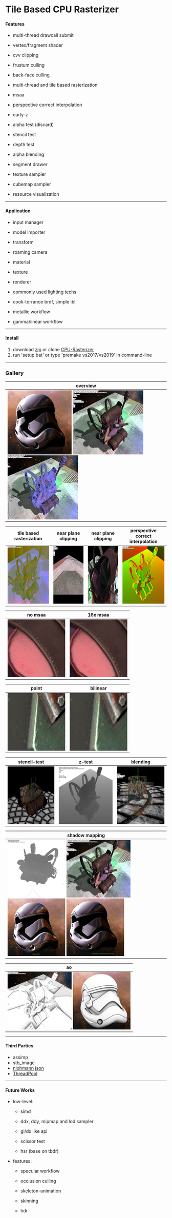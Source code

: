# Tile Based CPU Rasterizer

#### Features

- multi-thread drawcall submit
			
- vertex/fragment shader

- cvv clipping

- frustum culling
			
- back-face culling
			
- multi-thread and tile based rasterization

- msaa

- perspective correct interpolation
			
- early-z
			
- alpha test (discard)
			
- stencil test
			
- depth test
			
- alpha blending

- segment drawer

- texture sampler

- cubemap sampler

- resource visualization

---
		
#### Application

- input manager
			
- model importer

- transform

- roaming camera

- material

- texture

- renderer

- commonly used lighting techs
			
- cook-torrance brdf, simple ibl

- metallic workflow

- gamma/linear workflow

---

#### Install
1. download [zip](https://github.com/Guarneri1743/CPU-Rasterizer/archive/main.zip) or clone [CPU-Rasterizer](https://github.com/Guarneri1743/CPU-Rasterizer)
2. run 'setup.bat' or type 'premake vs2017/vs2019' in command-line

---

### Gallery

| overview |
| --- |
| <img src="/gallery/helmet_ibl.jpg" width = "200" height = "200" alt="Star War" align=bottom /> <img src="/gallery/overview.jpg" width = "220" height = "200" alt="Backpack" align=bottom /> <img src="/gallery/wireframe.jpg" width = "220" height = "200" alt="Wireframe" align=bottom/> |

| tile based rasterization | near plane clipping |  near plane clipping | perspective correct interpolation |
| --- | --- | --- | --- |
| <img src="/gallery/tile_based_rendering.jpg" width = "220" height = "180" alt="Tile based rasterization" align=bottom/> | <img src="/gallery/near_plane_clipping2.jpg" width = "180" height = "180" alt="Near Plane Clipping" align=bottom /> | <img src="/gallery/near_plane_clipping.jpg" width = "180" height = "180" alt="Near Plane Clipping" align=bottom /> | <img src="/gallery/perspective_correct_uv.jpg" width = "180" height = "180" alt="Perspective Correct Interpolation" align=bottom /> |

| no msaa | 16x msaa |
| --- | --- |
| <img src="/gallery/no_msaa.jpg" width = "180" height = "180" alt="MSAA" align=bottom/> | <img src="/gallery/16xMSAA.jpg" width = "180" height = "180" alt="MSAA" align=bottom/> |

| point | bilinear |
| --- | --- |
| <img src="/gallery/point_filtering.jpg" width = "180" height = "180" alt="Texture Filtering" align=bottom/> | <img src="/gallery/bilinear_filtering.jpg" width = "180" height = "180" alt="Texture Filtering" align=bottom/>  |

| stencil-test | z-test | blending |
| --- | --- | --- |
| <img src="/gallery/stencil_test.jpg" width = "180" height = "180" alt="Per Sample Operation" align=bottom/> | <img src="/gallery/z_buffer.jpg" width = "220" height = "180" alt="Per Sample Operation" align=bottom/> | <img src="/gallery/transparent_cube.jpg" width = "180" height = "180" alt="Blending" align=bottom/> |


| shadow mapping |
| --- |
| <img src="/gallery/shadowmap.jpg" width = "180" height = "180" alt="Shadow Mapping" align=bottom/> <img src="/gallery/overview.jpg" width = "200" height = "180" alt="Shadow Mapping" align=bottom/> <img src="/gallery/shadow_off.jpg" width = "180" height = "180" alt="Shadow Mapping" align=bottom/> <img src="/gallery/shadow_on.jpg" width = "180" height = "180" alt="Shadow Mapping" align=bottom/> |

| ao |
| --- | 
| <img src="/gallery/ao.jpg" width = "200" height = "180" alt="AO" align=bottom/> <img src="/gallery/ao2.jpg" width = "180" height = "180" alt="AO" align=bottom/> |

---

#### Third Parties
- assimp 
- stb_image 
- [nlohmann json](https://github.com/nlohmann/json) 
- [ThreadPool](https://github.com/progschj/ThreadPool) 

---

#### Future Works

- low-level:
	
	- simd
				
	- ddx, ddy, mipmap and lod sampler
				
	- gl/dx like api
				
	- scissor test
				
	- hsr (base on tbdr)
		 
- features:

	- specular workflow
			
	- occlusion culling
	
	- skeleton-animation
	
	- skinning
					
	- hdr
